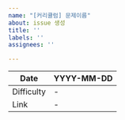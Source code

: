 ```yaml
---
name: "[커리큘럼] 문제이름"
about: issue 생성
title: ''
labels: ''
assignees: ''

---
```


Date | YYYY-MM-DD
-- | --
Difficulty  | -
Link  | -
